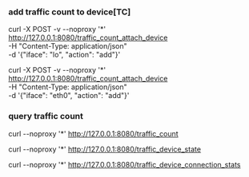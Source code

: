 ### add traffic count to device[TC]

curl -X POST -v --noproxy '*' http://127.0.0.1:8080/traffic_count_attach_device \
  -H "Content-Type: application/json" \
  -d '{"iface": "lo", "action": "add"}'


curl -X POST -v --noproxy '*' http://127.0.0.1:8080/traffic_count_attach_device \
  -H "Content-Type: application/json" \
  -d '{"iface": "eth0", "action": "add"}'

### query traffic count

curl --noproxy '*' http://127.0.0.1:8080/traffic_count

curl --noproxy '*' http://127.0.0.1:8080/traffic_device_state


curl --noproxy '*' http://127.0.0.1:8080/traffic_device_connection_stats
